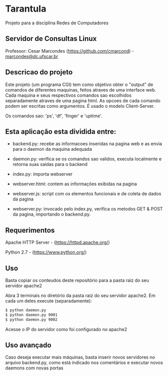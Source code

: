 # Tarantula

Projeto para a disciplina Redes de Computadores

## Servidor de Consultas Linux

Professor: Cesar Marcondes (https://github.com/cmarcond) - marcondes@dc.ufscar.br


## Descricao do projeto

Este projeto (um programa CGI) tem como objetivo obter o "output" de comandos de diferentes maquinas,
feitos atraves de uma interface web. Cada maquina e seus respectivos comandos sao escolhidos
separadamente atraves de uma pagina html. As opcoes de cada comando podem ser escritas como argumentos. É usado o modelo Client-Server.

Os comandos sao: 'ps', 'df', 'finger' e 'uptime'.

## Esta aplicação esta dividida entre:

- backend.py: recebe as informacoes inseridas na pagina web e as envia para o daemon da maquina adequada
- daemon.py: verifica se os comandos sao validos, executa localmente e retorna suas saidas para o backend
- index.py: importa webserver
 
- webserver.html: contem as informações exibidas na pagina
- webserver.js: script com os elementos funcionais e de coleta de dados da pagina
- webserver.py: invocado pelo index.py, verifica os metodos GET & POST da pagina, importando o backend.py.

## Requerimentos

Apache HTTP Server - (https://httpd.apache.org/)

Python 2.7 - (https://www.python.org/)


## Uso

Basta copiar os conteudos deste repositório para a pasta raiz do seu servidor apache2

Abra 3 terminais no diretório da pasta raiz do seu servidor apache2. Em cada um deles execute (separadamente):

``` bash
$ python daemon.py
$ python daemon.py 9001
$ python daemon.py 9002
```

Acesse o IP do servidor como foi configurado no apache2

## Uso avançado

Caso deseja executar mais máquinas, basta inserir novos servidores no arquivo backend.py, como está indicado nos comentários e executar novos daemons com novas portas
